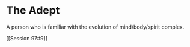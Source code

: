 # The Adept
A person who is familiar with the evolution of mind/body/spirit complex.

[[Session 97#9]]
